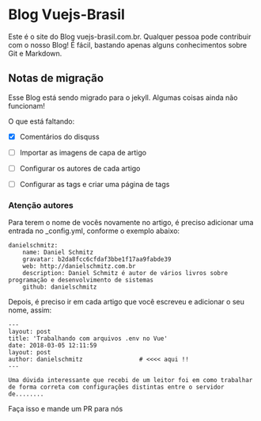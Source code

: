 

# Blog Vuejs-Brasil

Este é o site do Blog vuejs-brasil.com.br. Qualquer pessoa pode contribuir com o nosso Blog! É fácil, bastando apenas alguns conhecimentos sobre Git e Markdown. 


## Notas de migração

Esse Blog está sendo migrado para o jekyll. Algumas coisas ainda não funcionam! 

O que está faltando:

- [x] Comentários do disquss
- [ ] Importar as imagens de capa de artigo
- [ ] Configurar os autores de cada artigo
- [ ] Configurar as tags e criar uma página de tags


### Atenção autores

Para terem o nome de vocês novamente no artigo, é preciso adicionar uma entrada no _config.yml, conforme o exemplo abaixo:

```
danielschmitz:
    name: Daniel Schmitz
    gravatar: b2da8fcc6cfdaf3bbe1f17aa9fabde39
    web: http://danielschmitz.com.br
    description: Daniel Schmitz é autor de vários livros sobre programação e desenvolvimento de sistemas
    github: danielschmitz
```

Depois, é preciso ir em cada artigo que você escreveu e adicionar o seu nome, assim:

```
---
layout: post
title: 'Trabalhando com arquivos .env no Vue'
date: 2018-03-05 12:11:59 
layout: post
author: danielschmitz                # <<<< aqui !!
---

Uma dúvida interessante que recebi de um leitor foi em como trabalhar de forma correta com configurações distintas entre o servidor de........
```

Faça isso e mande um PR para nós
